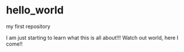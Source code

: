 # hello_world
my first repository

I am just starting to learn what this is all about!!!  Watch out world, here I come!!
